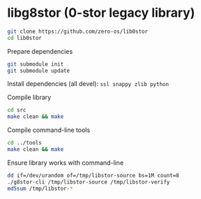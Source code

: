 # libg8stor (0-stor legacy library)
```bash
git clone https://github.com/zero-os/lib0stor
cd lib0stor
```

Prepare dependencies
```bash
git submodule init
git submodule update
```

Install dependencies (all devel): `ssl snappy zlib python`

Compile library
```bash
cd src
make clean && make
```

Compile command-line tools
```bash
cd ../tools
make clean && make
```

Ensure library works with command-line
```bash
dd if=/dev/urandom of=/tmp/libstor-source bs=1M count=8
./g8stor-cli /tmp/libstor-source /tmp/libstor-verify
md5sum /tmp/libstor-*
```
